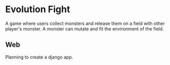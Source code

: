# Evolution Fight
A game where users collect monsters and release them on a field with other player's monster.
A monster can mutate and fit the environment of the field.

## Web
Planning to create a django app. 
